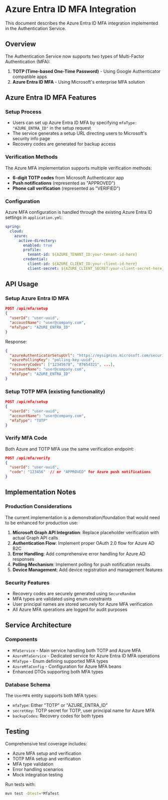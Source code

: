 # Azure Entra ID MFA Integration

This document describes the Azure Entra ID MFA integration implemented in the Authentication Service.

## Overview

The Authentication Service now supports two types of Multi-Factor Authentication (MFA):
1. **TOTP (Time-based One-Time Password)** - Using Google Authenticator compatible apps
2. **Azure Entra ID MFA** - Using Microsoft's enterprise MFA solution

## Azure Entra ID MFA Features

### Setup Process
- Users can set up Azure Entra ID MFA by specifying `mfaType: "AZURE_ENTRA_ID"` in the setup request
- The service generates a setup URL directing users to Microsoft's security info page
- Recovery codes are generated for backup access

### Verification Methods
The Azure MFA implementation supports multiple verification methods:
- **6-digit TOTP codes** from Microsoft Authenticator app
- **Push notifications** (represented as "APPROVED")
- **Phone call verification** (represented as "VERIFIED")

### Configuration
Azure MFA configuration is handled through the existing Azure Entra ID settings in `application.yml`:

```yaml
spring:
  cloud:
    azure:
      active-directory:
        enabled: true
        profile:
          tenant-id: ${AZURE_TENANT_ID:your-tenant-id-here}
        credential:
          client-id: ${AZURE_CLIENT_ID:your-client-id-here}
          client-secret: ${AZURE_CLIENT_SECRET:your-client-secret-here}
```

## API Usage

### Setup Azure Entra ID MFA
```json
POST /api/mfa/setup
{
  "userId": "user-uuid",
  "accountName": "user@company.com",
  "mfaType": "AZURE_ENTRA_ID"
}
```

Response:
```json
{
  "azureAuthenticatorSetupUrl": "https://mysignins.microsoft.com/security-info?upn=user@company.com",
  "azurePollingKey": "polling-key-uuid",
  "recoveryCodes": ["12345678", "87654321", ...],
  "accountName": "user@company.com",
  "mfaType": "AZURE_ENTRA_ID"
}
```

### Setup TOTP MFA (existing functionality)
```json
POST /api/mfa/setup
{
  "userId": "user-uuid",
  "accountName": "user@company.com",
  "mfaType": "TOTP"
}
```

### Verify MFA Code
Both Azure and TOTP MFA use the same verification endpoint:
```json
POST /api/mfa/verify
{
  "userId": "user-uuid",
  "code": "123456"  // or "APPROVED" for Azure push notifications
}
```

## Implementation Notes

### Production Considerations
The current implementation is a demonstration/foundation that would need to be enhanced for production use:

1. **Microsoft Graph API Integration**: Replace placeholder verification with actual Graph API calls
2. **Authentication Flow**: Implement proper OAuth 2.0 flow for Azure AD B2C
3. **Error Handling**: Add comprehensive error handling for Azure AD responses
4. **Polling Mechanism**: Implement polling for push notification results
5. **Device Management**: Add device registration and management features

### Security Features
- Recovery codes are securely generated using `SecureRandom`
- MFA types are validated using enum constraints
- User principal names are stored securely for Azure MFA verification
- All Azure MFA operations are logged for audit purposes

## Service Architecture

### Components
- `MfaService` - Main service handling both TOTP and Azure MFA
- `AzureMfaService` - Dedicated service for Azure Entra ID MFA operations
- `MfaType` - Enum defining supported MFA types
- `AzureMfaConfig` - Configuration for Azure MFA beans
- Enhanced DTOs supporting both MFA types

### Database Schema
The `UserMFA` entity supports both MFA types:
- `mfaType`: Either "TOTP" or "AZURE_ENTRA_ID"
- `secretKey`: TOTP secret for TOTP, user principal name for Azure MFA
- `backupCodes`: Recovery codes for both types

## Testing

Comprehensive test coverage includes:
- Azure MFA setup and verification
- TOTP MFA setup and verification
- MFA type validation
- Error handling scenarios
- Mock integration testing

Run tests with:
```bash
mvn test -Dtest=*MfaTest
```